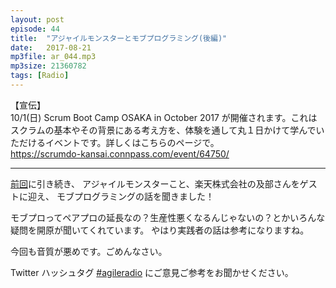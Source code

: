 ```yaml
---
layout: post
episode: 44
title:  "アジャイルモンスターとモブプログラミング(後編)"
date:   2017-08-21
mp3file: ar_044.mp3
mp3size: 21360782
tags: [Radio]
---
```


【宣伝】  
10/1(日) Scrum Boot Camp OSAKA in October 2017 が開催されます。これはスクラムの基本やその背景にある考え方を、体験を通して丸１日かけて学んでいただけるイベントです。詳しくはこちらのページで。  
https://scrumdo-kansai.connpass.com/event/64750/  

-----

[前回](http://agileradio.github.io/2017/07/31/1/)に引き続き、
アジャイルモンスターこと、楽天株式会社の及部さんをゲストに迎え、
モブプログラミングの話を聞きました！

モブプロってペアプロの延長なの？生産性悪くなるんじゃないの？とかいろんな疑問を開原が聞いてくれています。
やはり実践者の話は参考になりますね。

今回も音質が悪めです。ごめんなさい。

Twitter ハッシュタグ [#agileradio](https://twitter.com/intent/tweet?hashtags=agileradio) にご意見ご参考をお聞かせください。


